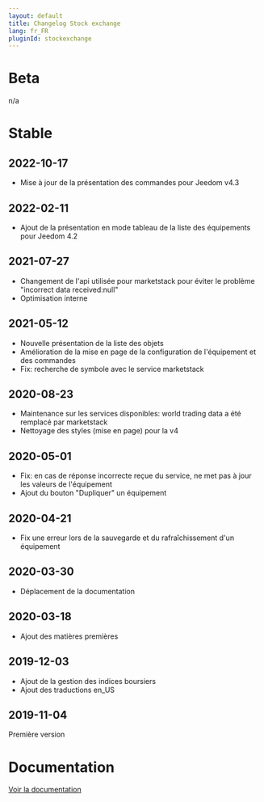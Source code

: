 ```yaml
---
layout: default
title: Changelog Stock exchange
lang: fr_FR
pluginId: stockexchange
---
```


# Beta

n/a

# Stable

## 2022-10-17

- Mise à jour de la présentation des commandes pour Jeedom v4.3

## 2022-02-11

- Ajout de la présentation en mode tableau de la liste des équipements pour Jeedom 4.2

## 2021-07-27

- Changement de l'api utilisée pour marketstack pour éviter le problème "incorrect data received:null"
- Optimisation interne

## 2021-05-12

- Nouvelle présentation de la liste des objets
- Amélioration de la mise en page de la configuration de l'équipement et des commandes
- Fix: recherche de symbole avec le service marketstack

## 2020-08-23

- Maintenance sur les services disponibles: world trading data a été remplacé par marketstack
- Nettoyage des styles (mise en page) pour la v4

## 2020-05-01

- Fix: en cas de réponse incorrecte reçue du service, ne met pas à jour les valeurs de l'équipement
- Ajout du bouton "Dupliquer" un équipement

## 2020-04-21

- Fix une erreur lors de la sauvegarde et du rafraîchissement d'un équipement

## 2020-03-30

- Déplacement de la documentation

## 2020-03-18

- Ajout des matières premières

## 2019-12-03

- Ajout de la gestion des indices boursiers
- Ajout des traductions en_US

## 2019-11-04

Première version

# Documentation

[Voir la documentation]({{site.baseurl}}/{{page.pluginId}}/{{page.lang}})
